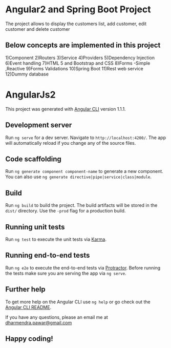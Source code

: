 # Angular2 and Spring Boot Project

The project allows to display the customers list, add customer, edit customer and delete customer 
## Below concepts are implemented in this project

1)Component 
2)Routers
3)Service
4)Providers 
5)Dependency Injection 
6)Event handling
7)HTML 5 and Bootstrap and CSS 
8)Forms -Simple ,Reactive 
9)Forms Validations 
10)Spring Boot 
11)Rest web service
12)Dummy database

# AngularJs2

This project was generated with [Angular CLI](https://github.com/angular/angular-cli) version 1.1.1.

## Development server

Run `ng serve` for a dev server. Navigate to `http://localhost:4200/`. The app will automatically reload if you change any of the source files.

## Code scaffolding

Run `ng generate component component-name` to generate a new component. You can also use `ng generate directive|pipe|service|class|module`.

## Build

Run `ng build` to build the project. The build artifacts will be stored in the `dist/` directory. Use the `-prod` flag for a production build.

## Running unit tests

Run `ng test` to execute the unit tests via [Karma](https://karma-runner.github.io).

## Running end-to-end tests

Run `ng e2e` to execute the end-to-end tests via [Protractor](http://www.protractortest.org/).
Before running the tests make sure you are serving the app via `ng serve`.

## Further help

To get more help on the Angular CLI use `ng help` or go check out the [Angular CLI README](https://github.com/angular/angular-cli/blob/master/README.md).


If you have any questions, please an email me at dharmendra.pawar@gmail.com

## Happy coding!
